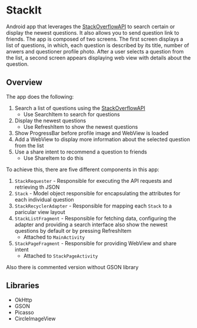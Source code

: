 # StackIt
Android app that leverages the [StackOverflowAPI](url) to search certain or display the newest questions. It also allows you to send question link to friends.
The app is composed of two screens. The first screen displays a list of questions, in which, each question is described by its title, number of anwers and questioner
profile photo. After a user selects a question from the list, a second screen appears displaying web view with details about the question.

## Overview
The app does the following:
1. Search a list of questions using the [StackOverflowAPI](url)
    * Use SearchItem to search for questions
2. Display the newest questions
    * Use RefreshItem to show the newest questions
3. Show ProgressBar before profile image and WebView is loaded
4. Add a WebView to display more information about the selected question from the list
5. Use a share intent to recommend a question to friends
    * Use ShareItem to do this

To achieve this, there are five different components in this app:
1. `StackRequester` - Responsible for executing the API requests and retrieving th JSON
2. `Stack` - Model object responsible for encapsulating the attributes for each individual question
3. `StackRecyclerAdapter` - Responsible for mapping each `Stack` to a paricular view layout
4. `StackListFragment` - Responsible for fetching data, configuring the adapter and providing a search interface also show the newest questions by default or by pressing RefreshItem
    * Attached to `MainActivity`
6. `StackPageFragment` - Responsible for providing WebView and share intent
    * Attached to `StackPageActivity`

Also there is commented version without GSON library

## Libraries
* OkHttp
* GSON
* Picasso
* CircleImageView
